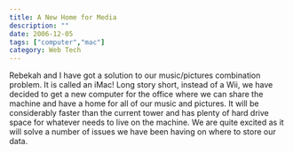 ```yaml
---
title: A New Home for Media
description: ""
date: 2006-12-05
tags: ["computer","mac"]
category: Web Tech
---
```



<p>Rebekah and I have got a solution to our music/pictures combination problem.  It is called an iMac!  Long story short, instead of a Wii, we have decided to get a new computer for the office where we can share the machine and have a home for all of our music and pictures.  It will be considerably faster than the current tower and has plenty of hard drive space for whatever needs to live on the machine.  We are quite excited as it will solve a number of issues we have been having on where to store our data.</p>

